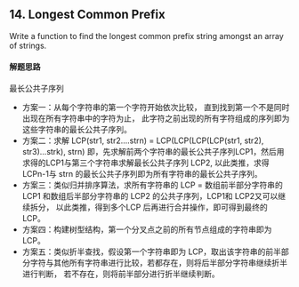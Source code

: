## 14. Longest Common Prefix
Write a function to find the longest common prefix string amongst an array of strings.

#### 解题思路
最长公共子序列
* 方案一：从每个字符串的第一个字符开始依次比较，
        直到找到第一个不是同时出现在所有字符串中的字符为止，
        此字符之前出现的所有字符组成的序列即为这些字符串的最长公共子序列。
* 方案二：求解 LCP(str1, str2....strn) = LCP(LCP(LCP(LCP(str1, str2), str3)...strk), strn)
        即，先求解前两个字符串的最长公共子序列LCP1，然后用求得的LCP1与第三个字符串求解最长公共子序列 LCP2,
        以此类推，求得LCPn-1与 strn 的最长公共子序列即为所有字符串的最长公共子序列。
* 方案三：类似归并排序算法，求所有字符串的 LCP = 数组前半部分字符串的 LCP1 和数组后半部分字符串的 LCP2 的公共子序列，LCP1和 LCP2又可以继续拆分，
        以此类推，得到多个LCP 后再进行合并操作，即可得到最终的LCP。
* 方案四：构建树型结构，第一个分叉点之前的所有节点组成的字符串即为 LCP。
* 方案五：类似折半查找，假设第一个字符串即为 LCP，取出该字符串的前半部分字符与其他所有字符串进行比较，若都存在，则将后半部分字符串继续折半进行判断，
        若不存在，则将前半部分进行折半继续判断。        
